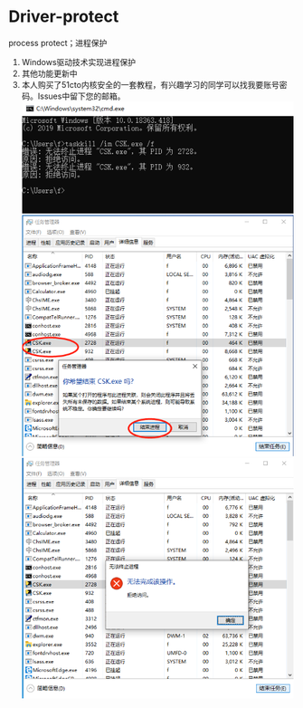 # Driver-protect
process protect；进程保护  
1. Windows驱动技术实现进程保护  
2. 其他功能更新中
3. 本人购买了51cto内核安全的一套教程，有兴趣学习的同学可以找我要账号密码。Issues中留下您的邮箱。
![image](https://github.com/hacktfj/Driver-protect/blob/main/img/taskkill.png)  
![image](https://github.com/hacktfj/Driver-protect/blob/main/img/taskkill1.png)  
![image](https://github.com/hacktfj/Driver-protect/blob/main/img/taskkill2.png)  
